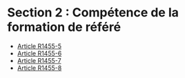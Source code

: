 # Section 2 : Compétence de la formation de référé

* [Article R1455-5](./LEGIARTI000018535978.md)
* [Article R1455-6](./LEGIARTI000018535976.md)
* [Article R1455-7](./LEGIARTI000018535974.md)
* [Article R1455-8](./LEGIARTI000018535972.md)
